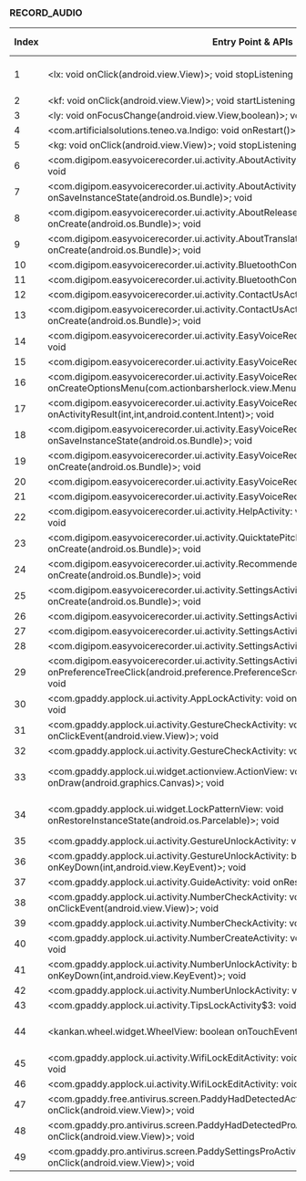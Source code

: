### RECORD_AUDIO
| Index | Entry Point & APIs | Screen shot | Resource id | Label |
| ------------- | ------------- | ------------- |-------------|-------------|
| 1 | <lx: void onClick(android.view.View)>; void stopListening | ![](D:\COSMOS\output\py\Play_win8\Productivity\com.artificialsolutions.teneo.va.prod\com.artificialsolutions.teneo.va.Indigo.png) | {'2131427442': <sensitive_component.SensitiveComponent.SensitiveView object at 0x000001AB4A14C550>} | |
| 2 | <kf: void onClick(android.view.View)>; void startListening | ![](D:\COSMOS\output\py\Play_win8\Productivity\com.artificialsolutions.teneo.va.prod\com.artificialsolutions.teneo.va.Indigo.png) |  | |
| 3 | <ly: void onFocusChange(android.view.View,boolean)>; void stopListening | ![](D:\COSMOS\output\py\Play_win8\Productivity\com.artificialsolutions.teneo.va.prod\com.artificialsolutions.teneo.va.Indigo.png) |  | |
| 4 | <com.artificialsolutions.teneo.va.Indigo: void onRestart()>; void setRecognitionListener | ![](D:\COSMOS\output\py\Play_win8\Productivity\com.artificialsolutions.teneo.va.prod\com.artificialsolutions.teneo.va.Indigo.png) |  | |
| 5 | <kg: void onClick(android.view.View)>; void stopListening | ![](D:\COSMOS\output\py\Play_win8\Productivity\com.artificialsolutions.teneo.va.prod\com.artificialsolutions.teneo.va.Indigo.png) |  | |
| 6 | <com.digipom.easyvoicerecorder.ui.activity.AboutActivity: void onCreate(android.os.Bundle)>; void <init> | ![](D:\COSMOS\output\py\Play_win8\Productivity\com.coffeebeanventures.easyvoicerecorder\com.digipom.easyvoicerecorder.ui.activity.AboutActivity.png) |  | T |
| 7 | <com.digipom.easyvoicerecorder.ui.activity.AboutActivity: void onSaveInstanceState(android.os.Bundle)>; void <init> | ![](D:\COSMOS\output\py\Play_win8\Productivity\com.coffeebeanventures.easyvoicerecorder\com.digipom.easyvoicerecorder.ui.activity.AboutActivity.png) |  | T |
| 8 | <com.digipom.easyvoicerecorder.ui.activity.AboutReleaseNotesDialogActivity: void onCreate(android.os.Bundle)>; void <init> | ![](D:\COSMOS\output\py\Play_win8\Productivity\com.coffeebeanventures.easyvoicerecorder\com.digipom.easyvoicerecorder.ui.activity.AboutReleaseNotesDialogActivity.png) |  | T |
| 9 | <com.digipom.easyvoicerecorder.ui.activity.AboutTranslateBetaTest: void onCreate(android.os.Bundle)>; void <init> | ![](D:\COSMOS\output\py\Play_win8\Productivity\com.coffeebeanventures.easyvoicerecorder\com.digipom.easyvoicerecorder.ui.activity.AboutTranslateBetaTest.png) |  | T |
| 10 | <com.digipom.easyvoicerecorder.ui.activity.BluetoothConfigActivity: void onStop()>; void <init> | ![](D:\COSMOS\output\py\Play_win8\Productivity\com.coffeebeanventures.easyvoicerecorder\com.digipom.easyvoicerecorder.ui.activity.BluetoothConfigActivity.png) |  | T |
| 11 | <com.digipom.easyvoicerecorder.ui.activity.BluetoothConfigActivity: void onStart()>; void <init> | ![](D:\COSMOS\output\py\Play_win8\Productivity\com.coffeebeanventures.easyvoicerecorder\com.digipom.easyvoicerecorder.ui.activity.BluetoothConfigActivity.png) |  | T  |
| 12 | <com.digipom.easyvoicerecorder.ui.activity.ContactUsActivity: void onDestroy()>; void <init> | ![](D:\COSMOS\output\py\Play_win8\Productivity\com.coffeebeanventures.easyvoicerecorder\com.digipom.easyvoicerecorder.ui.activity.ContactUsActivity.png) |  | T |
| 13 | <com.digipom.easyvoicerecorder.ui.activity.ContactUsActivity: void onCreate(android.os.Bundle)>; void <init> | ![](D:\COSMOS\output\py\Play_win8\Productivity\com.coffeebeanventures.easyvoicerecorder\com.digipom.easyvoicerecorder.ui.activity.ContactUsActivity.png) |  | T |
| 14 | <com.digipom.easyvoicerecorder.ui.activity.EasyVoiceRecorderActivity: void onDestroy()>; void <init> | ![](D:\COSMOS\output\py\Play_win8\Productivity\com.coffeebeanventures.easyvoicerecorder\com.digipom.easyvoicerecorder.ui.activity.EasyVoiceRecorderActivity.png) |  | T |
| 15 | <com.digipom.easyvoicerecorder.ui.activity.EasyVoiceRecorderActivity: void onStart()>; void <init> | ![](D:\COSMOS\output\py\Play_win8\Productivity\com.coffeebeanventures.easyvoicerecorder\com.digipom.easyvoicerecorder.ui.activity.EasyVoiceRecorderActivity.png) |  | T |
| 16 | <com.digipom.easyvoicerecorder.ui.activity.EasyVoiceRecorderActivity: boolean onCreateOptionsMenu(com.actionbarsherlock.view.Menu)>; void <init> | ![](D:\COSMOS\output\py\Play_win8\Productivity\com.coffeebeanventures.easyvoicerecorder\com.digipom.easyvoicerecorder.ui.activity.EasyVoiceRecorderActivity.png) |  | T |
| 17 | <com.digipom.easyvoicerecorder.ui.activity.EasyVoiceRecorderActivity: void onActivityResult(int,int,android.content.Intent)>; void <init> | ![](D:\COSMOS\output\py\Play_win8\Productivity\com.coffeebeanventures.easyvoicerecorder\com.digipom.easyvoicerecorder.ui.activity.EasyVoiceRecorderActivity.png) |  | T |
| 18 | <com.digipom.easyvoicerecorder.ui.activity.EasyVoiceRecorderActivity: void onSaveInstanceState(android.os.Bundle)>; void <init> | ![](D:\COSMOS\output\py\Play_win8\Productivity\com.coffeebeanventures.easyvoicerecorder\com.digipom.easyvoicerecorder.ui.activity.EasyVoiceRecorderActivity.png) |  | T |
| 19 | <com.digipom.easyvoicerecorder.ui.activity.EasyVoiceRecorderActivity: void onCreate(android.os.Bundle)>; void <init> | ![](D:\COSMOS\output\py\Play_win8\Productivity\com.coffeebeanventures.easyvoicerecorder\com.digipom.easyvoicerecorder.ui.activity.EasyVoiceRecorderActivity.png) |  | T |
| 20 | <com.digipom.easyvoicerecorder.ui.activity.EasyVoiceRecorderActivity: void onStop()>; void <init> | ![](D:\COSMOS\output\py\Play_win8\Productivity\com.coffeebeanventures.easyvoicerecorder\com.digipom.easyvoicerecorder.ui.activity.EasyVoiceRecorderActivity.png) |  | T |
| 21 | <com.digipom.easyvoicerecorder.ui.activity.EasyVoiceRecorderActivity: void onPause()>; void <init> | ![](D:\COSMOS\output\py\Play_win8\Productivity\com.coffeebeanventures.easyvoicerecorder\com.digipom.easyvoicerecorder.ui.activity.EasyVoiceRecorderActivity.png) |  | T |
| 22 | <com.digipom.easyvoicerecorder.ui.activity.HelpActivity: void onCreate(android.os.Bundle)>; void <init> | ![](D:\COSMOS\output\py\Play_win8\Productivity\com.coffeebeanventures.easyvoicerecorder\com.digipom.easyvoicerecorder.ui.activity.HelpActivity.png) |  | |
| 23 | <com.digipom.easyvoicerecorder.ui.activity.QuicktatePitchActivity: void onCreate(android.os.Bundle)>; void <init> | ![](D:\COSMOS\output\py\Play_win8\Productivity\com.coffeebeanventures.easyvoicerecorder\com.digipom.easyvoicerecorder.ui.activity.QuicktatePitchActivity.png) |  | T |
| 24 | <com.digipom.easyvoicerecorder.ui.activity.RecommendedAppsActivity: void onCreate(android.os.Bundle)>; void <init> | ![](D:\COSMOS\output\py\Play_win8\Productivity\com.coffeebeanventures.easyvoicerecorder\com.digipom.easyvoicerecorder.ui.activity.RecommendedAppsActivity.png) |  | F |
| 25 | <com.digipom.easyvoicerecorder.ui.activity.SettingsActivity: void onCreate(android.os.Bundle)>; void <init> | ![](D:\COSMOS\output\py\Play_win8\Productivity\com.coffeebeanventures.easyvoicerecorder\com.digipom.easyvoicerecorder.ui.activity.SettingsActivity.png) |  | T |
| 26 | <com.digipom.easyvoicerecorder.ui.activity.SettingsActivity: void onStart()>; void <init> | ![](D:\COSMOS\output\py\Play_win8\Productivity\com.coffeebeanventures.easyvoicerecorder\com.digipom.easyvoicerecorder.ui.activity.SettingsActivity.png) |  | T |
| 27 | <com.digipom.easyvoicerecorder.ui.activity.SettingsActivity: void onPause()>; void <init> | ![](D:\COSMOS\output\py\Play_win8\Productivity\com.coffeebeanventures.easyvoicerecorder\com.digipom.easyvoicerecorder.ui.activity.SettingsActivity.png) |  | T |
| 28 | <com.digipom.easyvoicerecorder.ui.activity.SettingsActivity: void onStop()>; void <init> | ![](D:\COSMOS\output\py\Play_win8\Productivity\com.coffeebeanventures.easyvoicerecorder\com.digipom.easyvoicerecorder.ui.activity.SettingsActivity.png) |  | T |
| 29 | <com.digipom.easyvoicerecorder.ui.activity.SettingsActivity: boolean onPreferenceTreeClick(android.preference.PreferenceScreen,android.preference.Preference)>; void <init> | ![](D:\COSMOS\output\py\Play_win8\Productivity\com.coffeebeanventures.easyvoicerecorder\com.digipom.easyvoicerecorder.ui.activity.SettingsActivity.png) |  | T |
| 30 | <com.gpaddy.applock.ui.activity.AppLockActivity: void onWindowFocusChanged(boolean)>; void <init> | ![](D:\COSMOS\output\py\Play_win8\Productivity\com.gpaddy.free.antivirus\com.gpaddy.applock.ui.activity.AppLockActivity.png) |  | F |
| 31 | <com.gpaddy.applock.ui.activity.GestureCheckActivity: void onClickEvent(android.view.View)>; void <init> | ![](D:\COSMOS\output\py\Play_win8\Productivity\com.gpaddy.free.antivirus\com.gpaddy.applock.ui.activity.GestureCheckActivity.png) |  | F |
| 32 | <com.gpaddy.applock.ui.activity.GestureCheckActivity: void onStop()>; void <init> | ![](D:\COSMOS\output\py\Play_win8\Productivity\com.gpaddy.free.antivirus\com.gpaddy.applock.ui.activity.GestureCheckActivity.png) |  | F |
| 33 | <com.gpaddy.applock.ui.widget.actionview.ActionView: void onDraw(android.graphics.Canvas)>; void <init> | ![](D:\COSMOS\output\py\Play_win8\Productivity\com.gpaddy.free.antivirus\com.gpaddy.applock.ui.activity.NumberUnlockActivity.png) | {'2131624106': <sensitive_component.SensitiveComponent.SensitiveView object at 0x000001AB4A1C28D0>} | F |
| 34 | <com.gpaddy.applock.ui.widget.LockPatternView: void onRestoreInstanceState(android.os.Parcelable)>; void <init> | ![](D:\COSMOS\output\py\Play_win8\Productivity\com.gpaddy.free.antivirus\com.gpaddy.applock.ui.activity.GestureUnlockActivity.png) | {'2131624103': <sensitive_component.SensitiveComponent.SensitiveView object at 0x000001AB49FB8748>} | F |
| 35 | <com.gpaddy.applock.ui.activity.GestureUnlockActivity: void onStop()>; void <init> | ![](D:\COSMOS\output\py\Play_win8\Productivity\com.gpaddy.free.antivirus\com.gpaddy.applock.ui.activity.GestureUnlockActivity.png) |  | F |
| 36 | <com.gpaddy.applock.ui.activity.GestureUnlockActivity: boolean onKeyDown(int,android.view.KeyEvent)>; void <init> | ![](D:\COSMOS\output\py\Play_win8\Productivity\com.gpaddy.free.antivirus\com.gpaddy.applock.ui.activity.GestureUnlockActivity.png) |  | F |
| 37 | <com.gpaddy.applock.ui.activity.GuideActivity: void onResume()>; void <init> | ![](D:\COSMOS\output\py\Play_win8\Productivity\com.gpaddy.free.antivirus\com.gpaddy.applock.ui.activity.GuideActivity.png) |  | F |
| 38 | <com.gpaddy.applock.ui.activity.NumberCheckActivity: void onClickEvent(android.view.View)>; void <init> | ![](D:\COSMOS\output\py\Play_win8\Productivity\com.gpaddy.free.antivirus\com.gpaddy.applock.ui.activity.NumberCheckActivity.png) |  | F |
| 39 | <com.gpaddy.applock.ui.activity.NumberCheckActivity: void onStop()>; void <init> | ![](D:\COSMOS\output\py\Play_win8\Productivity\com.gpaddy.free.antivirus\com.gpaddy.applock.ui.activity.NumberCheckActivity.png) |  | F |
| 40 | <com.gpaddy.applock.ui.activity.NumberCreateActivity: void onNumClick(android.view.View)>; void <init> | ![](D:\COSMOS\output\py\Play_win8\Productivity\com.gpaddy.free.antivirus\com.gpaddy.applock.ui.activity.NumberCreateActivity.png) |  | F |
| 41 | <com.gpaddy.applock.ui.activity.NumberUnlockActivity: boolean onKeyDown(int,android.view.KeyEvent)>; void <init> | ![](D:\COSMOS\output\py\Play_win8\Productivity\com.gpaddy.free.antivirus\com.gpaddy.applock.ui.activity.NumberUnlockActivity.png) |  | F |
| 42 | <com.gpaddy.applock.ui.activity.NumberUnlockActivity: void onStop()>; void <init> | ![](D:\COSMOS\output\py\Play_win8\Productivity\com.gpaddy.free.antivirus\com.gpaddy.applock.ui.activity.NumberUnlockActivity.png) |  | F |
| 43 | <com.gpaddy.applock.ui.activity.TipsLockActivity$3: void onClick(android.view.View)>; void <init> | ![](D:\COSMOS\output\py\Play_win8\Productivity\com.gpaddy.free.antivirus\com.gpaddy.applock.ui.activity.TipsLockActivity.png) |  | F |
| 44 | <kankan.wheel.widget.WheelView: boolean onTouchEvent(android.view.MotionEvent)>; void <init> | ![](D:\COSMOS\output\py\Play_win8\Productivity\com.gpaddy.free.antivirus\com.gpaddy.applock.ui.activity.WifiLockEditActivity.png) | {'2131624449': <sensitive_component.SensitiveComponent.SensitiveView object at 0x000001AB4A03DB38>} | F |
| 45 | <com.gpaddy.applock.ui.activity.WifiLockEditActivity: void onClickEvent(android.view.View)>; void <init> | ![](D:\COSMOS\output\py\Play_win8\Productivity\com.gpaddy.free.antivirus\com.gpaddy.applock.ui.activity.WifiLockEditActivity.png) |  | F |
| 46 | <com.gpaddy.applock.ui.activity.WifiLockEditActivity: void onResume()>; void <init> | ![](D:\COSMOS\output\py\Play_win8\Productivity\com.gpaddy.free.antivirus\com.gpaddy.applock.ui.activity.WifiLockEditActivity.png) |  | F |
| 47 | <com.gpaddy.free.antivirus.screen.PaddyHadDetectedActivity$2: void onClick(android.view.View)>; void <init> | ![](D:\COSMOS\output\py\Play_win8\Productivity\com.gpaddy.free.antivirus\com.gpaddy.free.antivirus.screen.PaddyHadDetectedActivity.png) |  | F |
| 48 | <com.gpaddy.pro.antivirus.screen.PaddyHadDetectedProActivity$2: void onClick(android.view.View)>; void <init> | ![](D:\COSMOS\output\py\Play_win8\Productivity\com.gpaddy.free.antivirus\com.gpaddy.pro.antivirus.screen.PaddyHadDetectedProActivity.png) |  | F |
| 49 | <com.gpaddy.pro.antivirus.screen.PaddySettingsProActivity$1: void onClick(android.view.View)>; void <init> | ![](D:\COSMOS\output\py\Play_win8\Productivity\com.gpaddy.free.antivirus\com.gpaddy.pro.antivirus.screen.PaddySettingsProActivity.png) |  | F |
